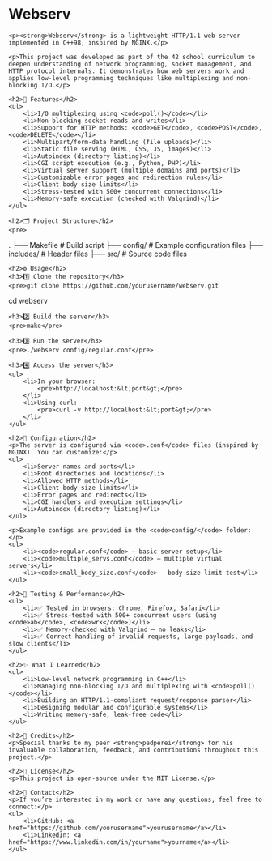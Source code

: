 <!DOCTYPE html>
<html lang="en">
<head>
    <meta charset="UTF-8">
    <title>Webserv</title>
</head>
<body>
    <h1>Webserv</h1>

    <p><strong>Webserv</strong> is a lightweight HTTP/1.1 web server implemented in C++98, inspired by NGINX.</p>

    <p>This project was developed as part of the 42 school curriculum to deepen understanding of network programming, socket management, and HTTP protocol internals. It demonstrates how web servers work and applies low-level programming techniques like multiplexing and non-blocking I/O.</p>

    <h2>🚀 Features</h2>
    <ul>
        <li>I/O multiplexing using <code>poll()</code></li>
        <li>Non-blocking socket reads and writes</li>
        <li>Support for HTTP methods: <code>GET</code>, <code>POST</code>, <code>DELETE</code></li>
        <li>Multipart/form-data handling (file uploads)</li>
        <li>Static file serving (HTML, CSS, JS, images)</li>
        <li>Autoindex (directory listing)</li>
        <li>CGI script execution (e.g., Python, PHP)</li>
        <li>Virtual server support (multiple domains and ports)</li>
        <li>Customizable error pages and redirection rules</li>
        <li>Client body size limits</li>
        <li>Stress-tested with 500+ concurrent connections</li>
        <li>Memory-safe execution (checked with Valgrind)</li>
    </ul>

    <h2>🗂 Project Structure</h2>
    <pre>
.
├── Makefile          # Build script
├── config/          # Example configuration files
├── includes/       # Header files
├── src/           # Source code files
    </pre>

    <h2>⚙️ Usage</h2>
    <h3>1️⃣ Clone the repository</h3>
    <pre>git clone https://github.com/yourusername/webserv.git
cd webserv</pre>

    <h3>2️⃣ Build the server</h3>
    <pre>make</pre>

    <h3>3️⃣ Run the server</h3>
    <pre>./webserv config/regular.conf</pre>

    <h3>4️⃣ Access the server</h3>
    <ul>
        <li>In your browser:
            <pre>http://localhost:&lt;port&gt;</pre>
        </li>
        <li>Using curl:
            <pre>curl -v http://localhost:&lt;port&gt;</pre>
        </li>
    </ul>

    <h2>📝 Configuration</h2>
    <p>The server is configured via <code>.conf</code> files (inspired by NGINX). You can customize:</p>
    <ul>
        <li>Server names and ports</li>
        <li>Root directories and locations</li>
        <li>Allowed HTTP methods</li>
        <li>Client body size limits</li>
        <li>Error pages and redirects</li>
        <li>CGI handlers and execution settings</li>
        <li>Autoindex (directory listing)</li>
    </ul>

    <p>Example configs are provided in the <code>config/</code> folder:</p>
    <ul>
        <li><code>regular.conf</code> — basic server setup</li>
        <li><code>multiple_servs.conf</code> — multiple virtual servers</li>
        <li><code>small_body_size.conf</code> — body size limit test</li>
    </ul>

    <h2>🧪 Testing & Performance</h2>
    <ul>
        <li>✅ Tested in browsers: Chrome, Firefox, Safari</li>
        <li>✅ Stress-tested with 500+ concurrent users (using <code>ab</code>, <code>wrk</code>)</li>
        <li>✅ Memory-checked with Valgrind — no leaks</li>
        <li>✅ Correct handling of invalid requests, large payloads, and slow clients</li>
    </ul>

    <h2>✨ What I Learned</h2>
    <ul>
        <li>Low-level network programming in C++</li>
        <li>Managing non-blocking I/O and multiplexing with <code>poll()</code></li>
        <li>Building an HTTP/1.1-compliant request/response parser</li>
        <li>Designing modular and configurable systems</li>
        <li>Writing memory-safe, leak-free code</li>
    </ul>

    <h2>🤝 Credits</h2>
    <p>Special thanks to my peer <strong>pedperei</strong> for his invaluable collaboration, feedback, and contributions throughout this project.</p>

    <h2>📜 License</h2>
    <p>This project is open-source under the MIT License.</p>

    <h2>💬 Contact</h2>
    <p>If you’re interested in my work or have any questions, feel free to connect:</p>
    <ul>
        <li>GitHub: <a href="https://github.com/yourusername">yourusername</a></li>
        <li>LinkedIn: <a href="https://www.linkedin.com/in/yourname">yourname</a></li>
    </ul>
</body>
</html>
